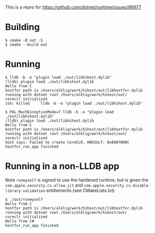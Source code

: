 
This is a repro for https://github.com/dotnet/runtime/issues/99977

# Building

```console
$ cmake -B out -S .
$ cmake --build out
```

# Running

```console
$ lldb -b -o "plugin load ./out/libhihost.dylib"
(lldb) plugin load ./out/libhihost.dylib
Hello from C
hostfxr path is /Users/alklig/work/hihost/out/libhostfxr.dylib
running with dotnet root /Users/alklig/work/hihost/out/
coreclr initialized
zsh: killed     lldb -b -o "plugin load ./out/libhihost.dylib"

$ PAL_MachExceptionMode=7 lldb -b -o "plugin load ./out/libhihost.dylib"
(lldb) plugin load ./out/libhihost.dylib
Hello from C
hostfxr path is /Users/alklig/work/hihost/out/libhostfxr.dylib
running with dotnet root /Users/alklig/work/hihost/out/
coreclr initialized
host says: Failed to create CoreCLR, HRESULT: 0x8007000C
hostfxr_run_app finished
```

# Running in a non-LLDB app

Note `runmyself` is signed to use the hardened runtime, but is given the `com.apple.security.cs.allow-jit` and `com.apple.security.cs.disable-library-validation` entitlements (see CMakeLists.txt)

``` console
$ ./out/runmyself
Hello from C
hostfxr path is /Users/alklig/work/hihost/out/libhostfxr.dylib
running with dotnet root /Users/alklig/work/hihost/out/
coreclr initialized
Hello from C#
hostfxr_run_app finished
```
